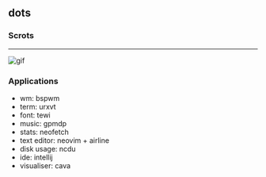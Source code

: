 dots
---

### Scrots
---
![gif](https://gfycat.com/SizzlingZealousHawk)

### Applications

* wm: bspwm
* term: urxvt
* font: tewi
* music: gpmdp
* stats: neofetch
* text editor: neovim + airline
* disk usage: ncdu
* ide: intellij
* visualiser: cava

